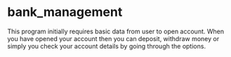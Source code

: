 # bank_management
This program initially requires basic data from user to open account. When you have opened your account then you can deposit, withdraw money or  simply you check your account details by going through the options.
